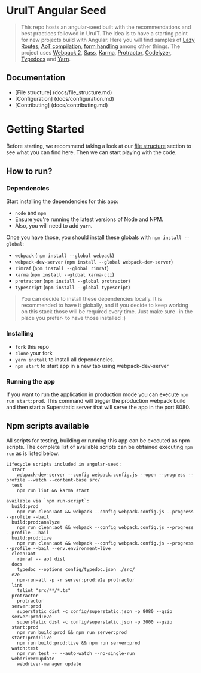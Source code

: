 # UruIT Angular Seed

> This repo hosts an angular-seed built with the recommendations and best practices followed in UruIT.
The idea is to have a starting point for new projects build with Angular.
Here you will find samples of [Lazy Routes](https://angular.io/docs/ts/latest/guide/router.html#!#asynchronous-routing), [AoT compilation](https://angular.io/docs/ts/latest/cookbook/aot-compiler.html), [form handling](https://angular.io/docs/ts/latest/guide/reactive-forms.html) among other things.
The project uses [Webpack 2](https://webpack.js.org/), [Sass](http://sass-lang.com/), [Karma](https://karma-runner.github.io), [Protractor](http://www.protractortest.org/), [Codelyzer](https://github.com/mgechev/codelyzer), [Typedocs](http://typedoc.org/) and [Yarn](https://yarnpkg.com).

## Documentation

* [File structure] (docs/file_structure.md)
* [Configuration] (docs/configuration.md)
* [Contributing] (docs/contributing.md)


# Getting Started

Before starting, we recommend taking a look at our [file structure](docs/file_structure.md) section to see what you can find here.
Then we can start playing with the code.

## How to run?

### Dependencies
Start installing the dependencies for this app:
* `node` and `npm`
* Ensure you're running the latest versions of Node and NPM.
* Also, you will need to add `yarn`.

Once you have those, you should install these globals with `npm install --global`:
* `webpack` (`npm install --global webpack`)
* `webpack-dev-server` (`npm install --global webpack-dev-server`)
* `rimraf` (`npm install --global rimraf`)
* `karma` (`npm install --global karma-cli`)
* `protractor` (`npm install --global protractor`)
* `typescript` (`npm install --global typescript`)

> You can decide to install these dependencies locally. It is recommended to have it globally, and if you decide to keep working on this stack those will be required every time. Just make sure -in the place you prefer- to have those installed :)

### Installing
* `fork` this repo
* `clone` your fork
* `yarn install` to install all dependencies.
* `npm start` to start app in a new tab using webpack-dev-server

### Running the app
If you want to run the application in production mode you can execute `npm run start:prod`. This command will trigger the production webpack build and then start a Superstatic server that will serve the app in the port 8080.


## Npm scripts available
All scripts for testing, building or running this app can be executed as npm scripts.
The complete list of available scripts can be obtained executing `npm run` as is listed below:

```
Lifecycle scripts included in angular-seed:
  start
    webpack-dev-server --config webpack.config.js --open --progress --profile --watch --content-base src/
  test
    npm run lint && karma start

available via `npm run-script`:
  build:prod
    npm run clean:aot && webpack --config webpack.config.js --progress --profile --bail
  build:prod:analyze
    npm run clean:aot && webpack --config webpack.config.js --progress --profile --bail
  build:prod:live
    npm run clean:aot && webpack --config webpack.config.js --progress --profile --bail --env.environment=live
  clean:aot
    rimraf -- aot dist
  docs
    typedoc --options config/typedoc.json ./src/
  e2e
    npm-run-all -p -r server:prod:e2e protractor
  lint
    tslint "src/**/*.ts"
  protractor
    protractor
  server:prod
    superstatic dist -c config/superstatic.json -p 8080 --gzip
  server:prod:e2e
    superstatic dist -c config/superstatic.json -p 3000 --gzip
  start:prod
    npm run build:prod && npm run server:prod
  start:prod:live
    npm run build:prod:live && npm run server:prod
  watch:test
    npm run test -- --auto-watch --no-single-run
  webdriver:update
    webdriver-manager update
```

